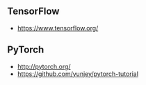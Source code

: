 

## TensorFlow
- https://www.tensorflow.org/


## PyTorch
- http://pytorch.org/
- https://github.com/yunjey/pytorch-tutorial


